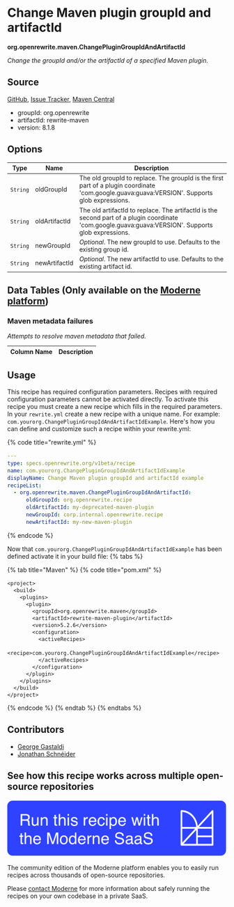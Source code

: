 # Change Maven plugin groupId and artifactId

**org.openrewrite.maven.ChangePluginGroupIdAndArtifactId**

_Change the groupId and/or the artifactId of a specified Maven plugin._

## Source

[GitHub](https://github.com/openrewrite/rewrite/blob/main/rewrite-maven/src/main/java/org/openrewrite/maven/ChangePluginGroupIdAndArtifactId.java), [Issue Tracker](https://github.com/openrewrite/rewrite/issues), [Maven Central](https://central.sonatype.com/artifact/org.openrewrite/rewrite-maven/8.1.8/jar)

* groupId: org.openrewrite
* artifactId: rewrite-maven
* version: 8.1.8

## Options

| Type | Name | Description |
| -- | -- | -- |
| `String` | oldGroupId | The old groupId to replace. The groupId is the first part of a plugin coordinate 'com.google.guava:guava:VERSION'. Supports glob expressions. |
| `String` | oldArtifactId | The old artifactId to replace. The artifactId is the second part of a plugin coordinate 'com.google.guava:guava:VERSION'. Supports glob expressions. |
| `String` | newGroupId | *Optional*. The new groupId to use. Defaults to the existing group id. |
| `String` | newArtifactId | *Optional*. The new artifactId to use. Defaults to the existing artifact id. |

## Data Tables (Only available on the [Moderne platform](https://app.moderne.io/))

### Maven metadata failures

_Attempts to resolve maven metadata that failed._

| Column Name | Description |
| ----------- | ----------- |


## Usage

This recipe has required configuration parameters. Recipes with required configuration parameters cannot be activated directly. To activate this recipe you must create a new recipe which fills in the required parameters. In your `rewrite.yml` create a new recipe with a unique name. For example: `com.yourorg.ChangePluginGroupIdAndArtifactIdExample`.
Here's how you can define and customize such a recipe within your rewrite.yml:

{% code title="rewrite.yml" %}
```yaml
---
type: specs.openrewrite.org/v1beta/recipe
name: com.yourorg.ChangePluginGroupIdAndArtifactIdExample
displayName: Change Maven plugin groupId and artifactId example
recipeList:
  - org.openrewrite.maven.ChangePluginGroupIdAndArtifactId:
      oldGroupId: org.openrewrite.recipe
      oldArtifactId: my-deprecated-maven-plugin
      newGroupId: corp.internal.openrewrite.recipe
      newArtifactId: my-new-maven-plugin
```
{% endcode %}

Now that `com.yourorg.ChangePluginGroupIdAndArtifactIdExample` has been defined activate it in your build file:
{% tabs %}

{% tab title="Maven" %}
{% code title="pom.xml" %}
```markup
<project>
  <build>
    <plugins>
      <plugin>
        <groupId>org.openrewrite.maven</groupId>
        <artifactId>rewrite-maven-plugin</artifactId>
        <version>5.2.6</version>
        <configuration>
          <activeRecipes>
            <recipe>com.yourorg.ChangePluginGroupIdAndArtifactIdExample</recipe>
          </activeRecipes>
        </configuration>
      </plugin>
    </plugins>
  </build>
</project>
```
{% endcode %}
{% endtab %}
{% endtabs %}

## Contributors
* [George Gastaldi](mailto:gegastaldi@gmail.com)
* [Jonathan Schnéider](mailto:jkschneider@gmail.com)


## See how this recipe works across multiple open-source repositories

[![Moderne Link Image](/.gitbook/assets/ModerneRecipeButton.png)](https://app.moderne.io/recipes/org.openrewrite.maven.ChangePluginGroupIdAndArtifactId)

The community edition of the Moderne platform enables you to easily run recipes across thousands of open-source repositories.

Please [contact Moderne](https://moderne.io/product) for more information about safely running the recipes on your own codebase in a private SaaS.

